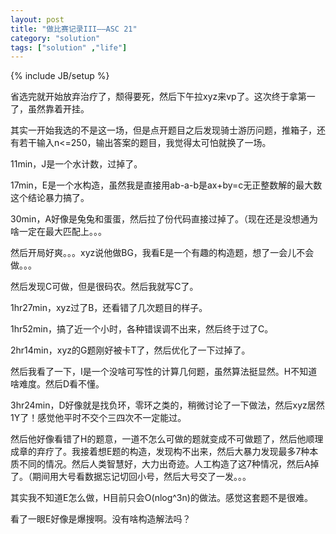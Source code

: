 ```yaml
---
layout: post
title: "做比赛记录III——ASC 21"
category: "solution"
tags: ["solution" ,"life"]
---
```

{% include JB/setup %}

省选完就开始放弃治疗了，颓得要死，然后下午拉xyz来vp了。这次终于拿第一了，虽然靠着开挂。

其实一开始我选的不是这一场，但是点开题目之后发现骑士游历问题，推箱子，还有若干输入n<=250，输出答案的题目，我觉得太可怕就换了一场。

11min，J是一个水计数，过掉了。

17min，E是一个水构造，虽然我是直接用ab-a-b是ax+by=c无正整数解的最大数这个结论暴力搞了。

30min，A好像是兔兔和蛋蛋，然后拉了份代码直接过掉了。（现在还是没想通为啥一定在最大匹配上。。。

然后开局好爽。。。xyz说他做BG，我看E是一个有趣的构造题，想了一会儿不会做。。。

然后发现C可做，但是很码农。然后我就写C了。

1hr27min，xyz过了B，还看错了几次题目的样子。

1hr52min，搞了近一个小时，各种错误调不出来，然后终于过了C。

2hr14min，xyz的G题刚好被卡T了，然后优化了一下过掉了。

然后我看了一下，I是一个没啥可写性的计算几何题，虽然算法挺显然。H不知道啥难度。然后D看不懂。

3hr24min，D好像就是找负环，零环之类的，稍微讨论了一下做法，然后xyz居然1Y了！感觉他平时不交个三四次不一定能过。

然后他好像看错了H的题意，一道不怎么可做的题就变成不可做题了，然后他顺理成章的弃疗了。我接着想E题的构造，发现构不出来，然后大暴力发现最多7种本质不同的情况。然后人类智慧好，大力出奇迹。人工构造了这7种情况，然后A掉了。（期间用大号看数据忘记切回小号，然后大号交了一发。。。

其实我不知道E怎么做，H目前只会O(nlog^3n)的做法。感觉这套题不是很难。

看了一眼E好像是爆搜啊。没有啥构造解法吗？
